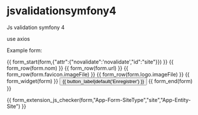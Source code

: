 # jsvalidationsymfony4
Js validation symfony 4 

use axios 

Example form:


{{ form_start(form,{"attr":{"novalidate":'novalidate',"id":"site"}}) }}
{{ form_row(form.nom) }}
{{ form_row(form.url) }}
{{ form_row(form.favicon.imageFile) }}
{{ form_row(form.logo.imageFile) }}
    {{ form_widget(form) }}
    <button class="btn btn-success btn-block" >{{ button_label|default('Enregistrer') }}</button>
{{ form_end(form) }}


{{ form_extension_js_checker(form,"App-Form-SiteType","site","App-Entity-Site") }}


